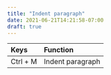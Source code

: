 ```yaml
---
title: "Indent paragraph"
date: 2021-06-21T14:21:58-07:00
draft: true
---
```


| Keys                                      | Function                                               |
|:------------------------------------------|:-------------------------------------------------------|
| Ctrl + M 	                                | Indent paragraph                                       |